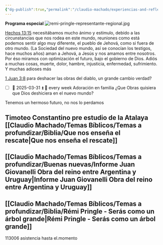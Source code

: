 ```yaml
---
{"dg-publish":true,"permalink":"/claudio-machado/experiencias-and-reflexiones/reunion-especial-visita-del-superintendente-de-zona-en-ezeiza/","tags":["asamblea"]}
---
```


**Programa especial**
![remi-pringle-representante-regional.jpg](/img/user/Personal/Im%C3%A1genes/remi-pringle-representante-regional.jpg)  


[Hechos 13:15](https://wol.jw.org/es/wol/b/r4/lp-s/nwtsty/44/13#v=44:13:15) necesitábamos mucho ánimo y estímulo, debido a las circunstancias que nos rodea en este mundo, reuniones como está podemos sentir algo muy diferente, el pueblo de Jehová, como si fuera de otro mundo. (La Sociedad del nuevo mundo, así se conocían los testigos, hace muchos años) aman a Jehová, a Jesús y nos amamos entre nosotros. Por éso miramos con optimización el futuro, bajo el gobierno de Dios. Adiós a muchas cosas, muerte, dolor, hambre, injusticia, enfermedad, sufrimiento. Y muchas adioses más 

[1 Juan 3:8](https://wol.jw.org/es/wol/b/r4/lp-s/nwtsty/62/3#v=62:3:8) para deshacer las obras del diablo, un grande cambio verdad?

- [ ] 📅 2025-03-31 ⏫ 🔁 every week Adoración en familia ¿Que Obras quisiera que Dios deshiciera en el nuevo mundo? 

Tenemos un hermoso futuro, no nos lo perdamos 

## Timoteo Constantino pre estudio de la Atalaya [[Claudio Machado/Temas Bíblicos/Temas a profundizar/Biblia/Que nos enseña el rescate\|Que nos enseña el rescate]] 

## [[Claudio Machado/Temas Bíblicos/Temas a profundizar/Buenas nuevas/Informe Juan Giovanelli Obra del reino entre Argentina y Uruguay\|Informe Juan Giovanelli Obra del reino entre Argentina y Uruguay]]


## [[Claudio Machado/Temas Bíblicos/Temas a profundizar/Biblia/Rémi Pringle - Serás como un árbol grande\|Rémi Pringle - Serás como un árbol grande]]




113006 asistencia hasta el.momento







